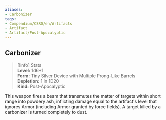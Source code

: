 ```yaml
---
aliases:
- Carbonizer
tags:
- Compendium/CSRD/en/Artifacts
- Artifact
- Artifact/Post-Apocalyptic
---
```


  
## Carbonizer  
>[!info] Stats  
> **Level:** 1d6+1  
> **Form:** Tiny Silver Device with Multiple Prong-Like Barrels  
> **Depletion:** 1 in 1D20  
> **Kind:** Post-Apocalyptic
  
This weapon fires a beam that transmutes the matter of targets within short range into powdery ash, inflicting damage equal to the artifact's level that ignores Armor (including Armor granted by force fields). A target killed by a carbonizer is turned completely to dust.